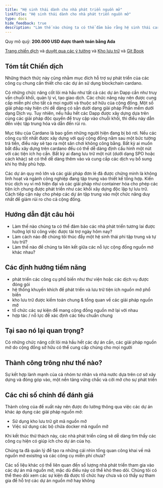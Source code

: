 ```yaml
---
title: "Hệ sinh thái dành cho nhà phát triển nguồn mở"
linkTitle: "Hệ sinh thái dành cho nhà phát triển nguồn mở"
type: docs
hide_feedback: true
description: "Làm thế nào chúng ta có thể đảm bảo rằng hệ sinh thái cardano được xây dựng trên một khuôn khổ do cộng đồng sở hữu và tất cả mọi người đều có thể truy cập?"
---
```


Quy mô quỹ: **200.000 USD được thanh toán bằng Ada**

[Trang chiến dịch](https://cardano.ideascale.com/a/campaign-home/26251) và [duyệt qua các ý tưởng](https://cardano.ideascale.com/a/ideas/top/campaign-filter/byids/campaigns/26251/stage/unspecified) và [Kho lưu trữ](https://github.com/Catalyst-Challenges/F7-Open-Source-Developer-Ecosystem) và [Git Book](https://quality-assurance-dao.gitbook.io/catalyst-fund-7-challenges/fund-7/open-source-developer-ecosystem)

## Tóm tắt Chiến dịch

Những thách thức này cũng nhằm mục đích hỗ trợ sự phát triển của các công cụ chung cần thiết cho các dự án sử dụng blockchain cardano.

Có những chức năng cốt lõi mà hầu như tất cả các dự án Dapp cần như truy vấn chuỗi khối, quản lý ví, tạo giao dịch. Các chức năng này nên được cung cấp miễn phí cho tất cả mọi người và thuộc sở hữu của cộng đồng. Một số giải pháp này hiện chỉ dễ dàng có sẵn dưới dạng giải pháp Phần mềm dưới dạng Dịch vụ. Tuy nhiên, nếu hầu hết các Dapp được xây dựng dựa trên cùng các giải pháp độc quyền để truy cập vào chuỗi khối, thì điều này dẫn đến việc tập trung hóa và dẫn đến rủi ro.

Mục tiêu của Cardano là bao gồm những người hiện đang bị bỏ rơi. Nếu các công cụ tốt nhất được xây dựng với quỹ cộng đồng nằm sau một bức tường trả tiền, điều này sẽ tạo ra một sân chơi không công bằng. Bất kỳ ai muốn bắt đầu xây dựng trên cardano đều có thể dễ dàng định cấu hình một nút với các tiện ích họ cần. Bất kỳ ai đang lưu trữ một nút (dưới dạng SPO hoặc cách khác) sẽ có thể dễ dàng thêm vào và cung cấp các dịch vụ bổ sung khi họ thấy phù hợp.

Các dự án quy mô lớn và các giải pháp đơn lẻ đã được chứng minh là không linh hoạt và ngành công nghiệp đang tập trung vào thiết kế tổng hợp. Kiến trúc dịch vụ vi mô hiện đại và các giải pháp như container hóa cho phép các tiện ích chung được phát triển như các khối xây dựng độc lập tự lưu trữ. Cách tiếp cận này cho phép các dự án tập trung vào một chức năng duy nhất để giảm rủi ro cho cả cộng đồng.

## Hướng dẫn đặt câu hỏi

- Làm thế nào chúng ta có thể đảm bảo các nhà phát triển tương lai được hưởng lợi từ công việc được tài trợ ngày hôm nay?
- Làm cách nào để chúng tôi thúc đẩy một hệ sinh thái phi tập trung và tự lưu trữ?
- Làm thế nào để chúng ta liên kết giữa các nỗ lực cộng đồng nguồn mở khác nhau?

## Các định hướng tiềm năng

- phát triển các công cụ phổ biến như thư viện hoặc các dịch vụ được đóng gói
- hệ thống khuyến khích để phát triển và lưu trữ tiện ích nguồn mở phổ biến
- kho lưu trữ được kiểm toán chung &amp; tổng quan về các giải pháp nguồn mở
- tổ chức các sự kiện để mang cộng đồng nguồn mở lại với nhau
- hợp tác / nỗ lực để xác định các tiêu chuẩn chung

## Tại sao nó lại quan trọng?

Có những chức năng cốt lõi mà hầu hết các dự án cần, các giải pháp nguồn mở do cộng đồng sở hữu có thể cung cấp chúng cho mọi người

## Thành công trông như thế nào?

Sự kết hợp lành mạnh của cả nhóm tư nhân và nhà nước dựa trên cơ sở xây dựng và đóng góp vào, một nền tảng vững chắc và cởi mở cho sự phát triển

## Các chỉ số chính để đánh giá

Thành công của đề xuất này nên được đo lường thông qua việc các dự án khác áp dụng các giải pháp nguồn mở:

- Sử dụng kho lưu trữ git mã nguồn mở
- Việc sử dụng các bộ chứa docker mã nguồn mở

Khi kết thúc thử thách này, các nhà phát triển cũng sẽ dễ dàng tìm thấy các công cụ hiện có giúp ích cho dự án của họ.

Chúng ta đã quản lý để tạo ra những cái nhìn tổng quan công khai về mã nguồn mở exisitng và các công cụ miễn phí chưa?

Các số liệu khác có thể liên quan đến số lượng nhà phát triển tham gia vào các dự án mã nguồn mở, mặc dù điều này có thể khó theo dõi. Chúng tôi có thể theo dõi xem các sự kiện đã được tổ chức hay chưa và có thấy sự tham gia để hỗ trợ các dự án nguồn mở hay không
